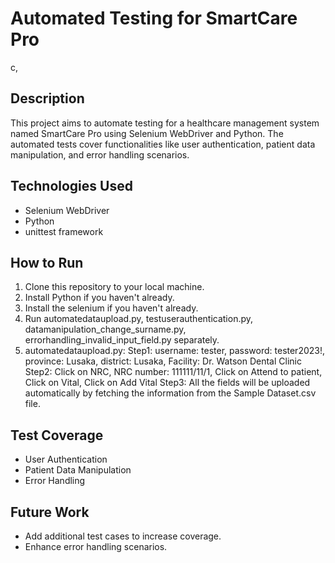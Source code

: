 # Automated Testing for SmartCare Pro
c,
## Description
This project aims to automate testing for a healthcare management system named SmartCare Pro using Selenium WebDriver and Python. The automated tests cover functionalities like user authentication, patient data manipulation, and error handling scenarios.

## Technologies Used
- Selenium WebDriver
- Python
- unittest framework
## How to Run
1. Clone this repository to your local machine.
2. Install Python if you haven't already.
3. Install the selenium if you haven't already.
4. Run automatedataupload.py, testuserauthentication.py, datamanipulation_change_surname.py, errorhandling_invalid_input_field.py separately.
5. automatedataupload.py: Step1: username: tester, password: tester2023!, province: Lusaka, district: Lusaka, Facility: Dr. Watson Dental Clinic
                          Step2: Click on NRC, NRC number: 111111/11/1, Click on Attend to patient, Click on Vital, Click on Add Vital
                          Step3: All the fields will be uploaded automatically by fetching the information from the Sample Dataset.csv file.

## Test Coverage
- User Authentication
- Patient Data Manipulation
- Error Handling

## Future Work
- Add additional test cases to increase coverage.
- Enhance error handling scenarios.
